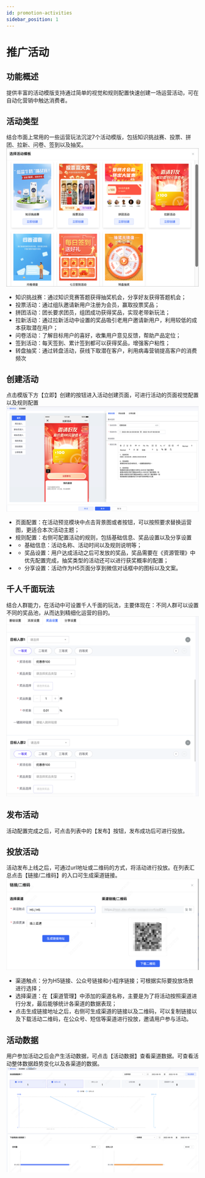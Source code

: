 ```yaml
---
id: promotion-activities
sidebar_position: 1
---
```


# 推广活动

## 功能概述
提供丰富的活动模版支持通过简单的视觉和规则配置快速创建一场运营活动，可在自动化营销中触达消费者。

## 活动类型
结合市面上常用的一些运营玩法沉淀7个活动模版，包括知识挑战赛、投票、拼团、拉新、问卷、签到以及抽奖。
![图 36](/img/5cab9f96277ab3077272eb873bec98a99ceaa4ece66eedb7b76db57bc1706959.png)  
- 知识挑战赛：通过知识竞赛答题获得抽奖机会，分享好友获得答题机会；
- 投票活动：通过组队邀请新用户注册为会员，赢取投票奖品；
- 拼团活动：团长要求团员，组团成功获得奖品，实现老带新玩法；
- 拉新活动：通过拉新活动中设置的奖品吸引老用户邀请新用户，利用较低的成本获取潜在用户；
- 问卷活动：了解目标用户的喜好，收集用户意见反馈，帮助产品定位；
- 签到活动：每天签到、累计签到都可以获得奖品，增强客户粘性；
- 转盘抽奖：通过转盘活动，获线下取潜在客户，利用病毒营销提高客户的消费频次

## 创建活动
点击模版下方【立即】创建的按钮进入活动创建页面，可进行活动的页面视觉配置以及规则配置
 ![图 38](/img/48a67fee74a413619ac882c759a762f3466fb864e534a66daa0c833934c20065.png)  
- 页面配置：在活动预览模块中点击背景图或者按钮，可以按照要求替换运营图，更适合本次活动主题；
- 规则配置：右侧可配置活动的规则，包括基础信息、奖品设置以及分享设置
- - 基础信息：活动名称、活动时间以及规则说明等；
- - 奖品设置：用户达成活动之后可发放的奖品，奖品需要在《资源管理》中优先配置完成，抽奖类型的活动还可以进行获奖概率的配置；
- - 分享设置：活动作为H5页面分享到微信对话框中的图标以及文案。

## 千人千面玩法
结合人群能力，在活动中可设置千人千面的玩法，主要体现在：不同人群可以设置不同的奖品池，从而达到精细化运营的目的。
 ![图 39](/img/1d762ad3b21e67e4fe85010dd24ba6138eb9d34d62327e2ae9d78775505f0401.png)  

## 发布活动
活动配置完成之后，可点击列表中的【发布】按钮，发布成功后可进行投放。

## 投放活动
活动发布上线之后，可通过url地址或二维码的方式，将活动进行投放。在列表汇总点击【链接/二维码】的入口可生成渠道链接。
![图 40](/img/99aa2b0cd0dfaa3394a4b2f3b50393e55bbd60601321c0433f548803e80fb12c.png)  
- 渠道触点：分为H5链接、公众号链接和小程序链接；可根据实际要投放场景进行选择；
- 选择渠道：在【渠道管理】中添加的渠道名称，主要是为了将活动按照渠道进行分发，最后能够统计各渠道的数据表现；
- 点击生成链接地址之后，右侧可生成渠道的链接以及二维码，可以复制链接以及下载活动二维码，在公众号、短信等渠道进行投放，邀请用户参与活动。

## 活动数据
用户参加活动之后会产生活动数据，可点击【活动数据】查看渠道数据。可查看活动整体数据趋势变化以及各渠道的数据。
![图 41](/img/0184de4060428f22c1982497b536a4833de87dc0d6f1b9ce5ce4715b3f2fac54.png)  